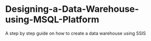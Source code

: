 # Designing-a-Data-Warehouse-using-MSQL-Platform
A step by step guide on how to create a data warehouse using SSIS 
